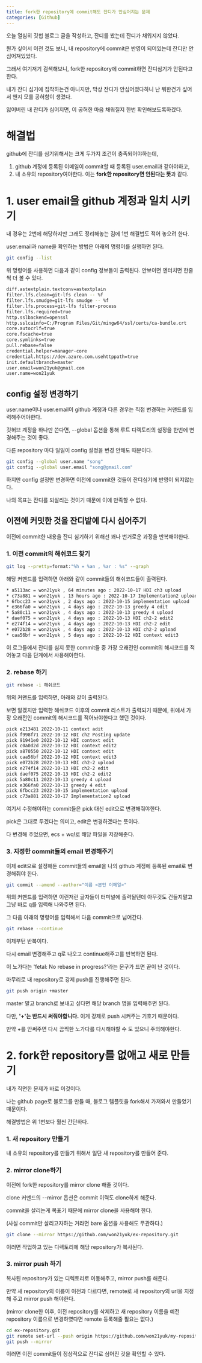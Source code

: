 ```yaml
---
title: fork한 repository에 commit해도 잔디가 안심어지는 문제
categories: [Github]
---
```


오늘 열심히 깃헙 블로그 글을 작성하고, 잔디를 봤는데 잔디가 채워지지 않았다.

뭔가 싶어서 이전 것도 보니, 내 repository에 commit은 반영이 되어있는데 잔디만 안 심어져있었다.

그래서 여기저기 검색해보니, fork한 repository에 commit하면 잔디심기가 안된다고 한다.

내가 잔디 심기에 집착하는건 아니지만, 막상 잔디가 안심어졌다하니 난 뭐한건가 싶어서 왠지 모를 공허함이 생겼다.

잃어버린 내 잔디가 심어지면, 이 공허한 마음 채워질지 한번 확인해보도록하겠다.

# 해결법
github에 잔디를 심기위해서는 크게 두가지 조건이 충족되어야하는데,
1. github 계정에 등록된 이메일이 commit할 때 등록된 user.email과 같아야하고,
2. 내 소유의 repository여야한다. 이는 **fork한 repository면 안된다는 뜻**과 같다.

# 1. user email을 github 계정과 일치 시키기
내 경우는 2번에 해당하지만 그래도 정리해놓는 김에 1번 해결법도 적어 놓으려 한다.

user.email과 name을 확인하는 방법은 아래의 명령어를 실행하면 된다.

```bash
git config --list
```
위 명령어를 사용하면 다음과 같이 config 정보들이 출력된다. 안보이면 엔터치면 한줄씩 더 볼 수 있다.

```bash
diff.astextplain.textconv=astextplain
filter.lfs.clean=git-lfs clean -- %f
filter.lfs.smudge=git-lfs smudge -- %f
filter.lfs.process=git-lfs filter-process
filter.lfs.required=true
http.sslbackend=openssl
http.sslcainfo=C:/Program Files/Git/mingw64/ssl/certs/ca-bundle.crt
core.autocrlf=true
core.fscache=true
core.symlinks=true
pull.rebase=false
credential.helper=manager-core
credential.https://dev.azure.com.usehttppath=true
init.defaultbranch=master
user.email=won21yuk@gmail.com
user.name=won21yuk
```

## config 설정 변경하기
user.name이나 user.email이 github 계정과 다른 경우는 직접 변경하는 커맨드를 입력해주어야한다.

깃허브 계정을 하나만 쓴다면, --global 옵션을 통해 루트 디렉토리의 설정을 한번에 변경해주는 것이 좋다.

다른 repository 마다 일일이 config 설정을 변경 안해도 때문이다.

```bash
git config --global user.name "song"
git config --global user.email "song@gmail.com"
```
하지만 config 설정만 변경하면 이전에 commit한 것들이 잔디심기에 반영이 되지않는다.

나의 목표는 잔디를 되살리는 것이기 때문에 이에 만족할 수 없다.

## 이전에 커밋한 것을 잔디밭에 다시 심어주기
이전에 commit한 내용을 잔디 심기하기 위해선 꽤나 번거로운 과정을 반복해야한다.

### 1. 이전 commit의 해쉬코드 찾기

```bash
git log --pretty=format:"%h = %an , %ar : %s" --graph
```

해당 커맨드를 입력하면 아래와 같이 commit들의 해쉬코드들이 출력된다.

```bash
* a5113ac = won21yuk , 64 minutes ago : 2022-10-17 HDI ch3 upload
* c73a881 = won21yuk , 13 hours ago : 2022-10-17 Implementation2 upload
* 6fbcc23 = won21yuk , 2 days ago : 2022-10-15 implementation upload
* e366fa0 = won21yuk , 4 days ago : 2022-10-13 greedy 4 edit
* 5a80c11 = won21yuk , 4 days ago : 2022-10-13 greedy 4 upload
* daef075 = won21yuk , 4 days ago : 2022-10-13 HDI ch2-2 edit2
* e274f14 = won21yuk , 4 days ago : 2022-10-13 HDI ch2-2 edit
* e072b28 = won21yuk , 4 days ago : 2022-10-13 HDI ch2-2 upload
* caa56bf = won21yuk , 5 days ago : 2022-10-12 HDI context edit3
```

이 로그들에서 잔디를 심지 못한 commit들 중 가장 오래전인 commit의 해시코드를 적어놓고 다음 단계에서 사용해야한다.

### 2. rebase 하기

```bash
git rebase -i 해쉬코드
```

위의 커맨드를 입력하면, 아래와 같이 출력된다.

보면 알겠지만 입력한 해쉬코드 이후의 commit 리스트가 출력되기 때문에, 위에서 가장 오래전인 commit의 해시코드를 적어놔야한다고 했던 것이다.

```bash
pick e213481 2022-10-11 context adit
pick f998f71 2022-10-12 HDI ch2 Posting update
pick 91941e0 2022-10-12 HDI context edit
pick c0a0d2d 2022-10-12 HDI context edit2
pick a870550 2022-10-12 HDI context edit
pick caa56bf 2022-10-12 HDI context edit3
pick e072b28 2022-10-13 HDI ch2-2 upload
pick e274f14 2022-10-13 HDI ch2-2 edit
pick daef075 2022-10-13 HDI ch2-2 edit2
pick 5a80c11 2022-10-13 greedy 4 upload
pick e366fa0 2022-10-13 greedy 4 edit
pick 6fbcc23 2022-10-15 implementation upload
pick c73a881 2022-10-17 Implementation2 upload
```

여기서 수정해야하는 commit들은 pick 대신 edit으로 변경해줘야한다.

pick은 그대로 두겠다는 의미고, edit은 변경하겠다는 뜻이다.

다 변경해 주었으면, ecs + wq!로 해당 파일을 저장해준다.

### 3. 지정한 commit들의 email 변경해주기
이제 edit으로 설정해둔 commit들의 email을 나의 github 계정에 등록된 email로 변경해줘야 한다.

```bash
git commit --amend --author="이름 <본인 이메일>"
```

위의 커맨드를 입력하면 이런저런 글자들이 터미널에 출력될텐데 아무것도 건들지말고 그냥 바로 q를 입력해 나와주면 된다.

그 다음 아래의 명령어를 입력해서 다음 commit으로 넘어간다.

```bash
git rebase --continue
```

이제부턴 반복이다.

다시 email 변경해주고 q로 나오고 continue해주고를 반복하면 된다.

이 노가다는 'fetal: No rebase in progress?'라는 문구가 뜨면 끝이 난 것이다.

마무리로 내 repository로 강제 push를 진행해주면 된다.

```bash
git push origin +master
```

master 말고 branch로 보내고 싶다면 해당 branch 명을 입력해주면 된다.

다만, **'+'는 반드시 써줘야합니다.** 이게 강제로 push 시켜주는 기호기 때문이다.

만약 +를 안써주면 다시 끔찍한 노가다를 다시해야할 수 도 있으니 주의해야한다.

# 2. fork한 repository를 없애고 새로 만들기
내가 직면한 문제가 바로 이것이다.

나는 github page로 블로그를 만들 때, 블로그 템플릿을 fork해서 가져와서 만들었기 때문이다.

해결방법은 위 1번보다 훨씬 간단하다.

### 1. 새 repository 만들기
내 소유의 repository를 만들기 위해서 일단 새 repository를 만들어 준다.

### 2. mirror clone하기
이전에 fork한 repository를 mirror clone 해줄 것이다.

clone 커맨드의 --mirror 옵션은 commit 이력도 clone하게 해준다.

commit을 살리는게 목표기 때문에 mirror clone을 사용해야 한다.

(사실 commit만 살리고자하는 거라면 bare 옵션을 사용해도 무관하다.)

```bash
git clone --mirror https://github.com/won21yuk/ex-repository.git
```

이러면 작업하고 있는 디렉토리에 해당 repository가 복사된다.

### 3. mirror push 하기
복사된 repository가 있는 디렉토리로 이동해주고, mirror push를 해준다.

만약 새 repository의 이름이 이전과 다르다면, remote로 새 repository의 url을 지정해 주고 mirror push 해야한다.

(mirror clone한 이후, 이전 repository를 삭제하고 새 repository 이름을 예전 repository 이름으로 변경하였다면 remote 등록해줄 필요는 없다.)

```bash
cd ex-repository.git
git remote set-url --push origin https://github.com/won21yuk/my-repository.git
git push --mirror
```

이러면 이전 commit들이 정상적으로 잔디로 심어진 것을 확인할 수 있다.




